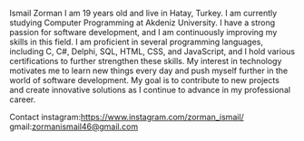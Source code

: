 Ismail Zorman
I am 19 years old and live in Hatay, Turkey. 
I am currently studying Computer Programming at Akdeniz University. 
I have a strong passion for software development, and I am continuously improving my skills in this field. 
I am proficient in several programming languages, including C, C#, Delphi, SQL, HTML, CSS, and JavaScript, and I hold various certifications to further strengthen these skills. 
My interest in technology motivates me to learn new things every day and push myself further in the world of software development. 
My goal is to contribute to new projects and create innovative solutions as I continue to advance in my professional career.

Contact
instagram:https://www.instagram.com/zorman_ismail/
gmail:zormanismail46@gmail.com

